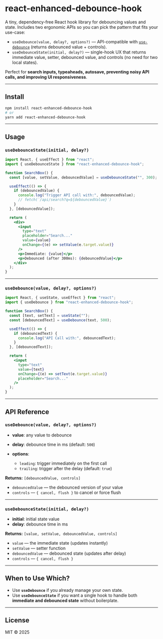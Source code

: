 # react-enhanced-debounce-hook

A tiny, dependency-free React hook library for debouncing values and state.
Includes two ergonomic APIs so you can pick the pattern that fits your use-case:

* `useDebounce(value, delay?, options?)` — API-compatible with [`use-debounce`](https://github.com/xnimorz/use-debounce) (returns debounced value + controls).
* `useDebounceState(initial, delay?)` — single-hook UX that returns immediate value, setter, debounced value, and controls (no need for two local states).

Perfect for **search inputs, typeaheads, autosave, preventing noisy API calls, and improving UI responsiveness**.

---

## Install

```bash
npm install react-enhanced-debounce-hook
# or
yarn add react-enhanced-debounce-hook
```

---

## Usage

### `useDebounceState(initial, delay?)`

```jsx
import React, { useEffect } from "react";
import { useDebounceState } from "react-enhanced-debounce-hook";

function SearchBox() {
  const [value, setValue, debouncedValue] = useDebounceState("", 300);

  useEffect(() => {
    if (debouncedValue) {
      console.log("Trigger API call with:", debouncedValue);
      // fetch(`/api/search?q=${debouncedValue}`)
    }
  }, [debouncedValue]);

  return (
    <div>
      <input
        type="text"
        placeholder="Search..."
        value={value}
        onChange={(e) => setValue(e.target.value)}
      />
      <p>Immediate: {value}</p>
      <p>Debounced (after 300ms): {debouncedValue}</p>
    </div>
  );
}
```

---

### `useDebounce(value, delay?, options?)`

```jsx
import React, { useState, useEffect } from "react";
import { useDebounce } from "react-enhanced-debounce-hook";

function SearchBox() {
  const [text, setText] = useState("");
  const [debouncedText] = useDebounce(text, 500);

  useEffect(() => {
    if (debouncedText) {
      console.log("API Call with:", debouncedText);
    }
  }, [debouncedText]);

  return (
    <input
      type="text"
      value={text}
      onChange={(e) => setText(e.target.value)}
      placeholder="Search..."
    />
  );
}
```

---

## API Reference

### `useDebounce(value, delay?, options?)`

* **value**: any value to debounce
* **delay**: debounce time in ms (default: `500`)
* **options**:

  * `leading`: trigger immediately on the first call
  * `trailing`: trigger after the delay (default: `true`)

**Returns:** `[debouncedValue, controls]`

* `debouncedValue` — the debounced version of your value
* `controls` — `{ cancel, flush }` to cancel or force flush

---

### `useDebounceState(initial, delay?)`

* **initial**: initial state value
* **delay**: debounce time in ms

**Returns:** `[value, setValue, debouncedValue, controls]`

* `value` — the immediate state (updates instantly)
* `setValue` — setter function
* `debouncedValue` — debounced state (updates after delay)
* `controls` — `{ cancel, flush }`

---

## When to Use Which?

* Use **`useDebounce`** if you already manage your own state.
* Use **`useDebounceState`** if you want a single hook to handle both **immediate and debounced state** without boilerplate.

---

## License

MIT © 2025
